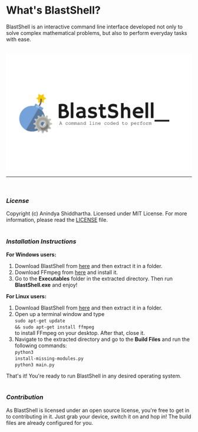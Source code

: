 # **What's BlastShell?**
BlastShell is an interactive command line interface developed not only to solve complex mathematical problems, but also to perform everyday tasks with ease.

<br><img id="cover-image" src="cover-image.jpg" alt="cover-image"><br>

<hr><br>

### **_License_**
Copyright (c) Anindya Shiddhartha. Licensed under MIT License. For more information, please read the [LICENSE](LICENSE) file.
<br><br>

### **_Installation Instructions_**

**For Windows users:**
 1. Download BlastShell from [here](https://github.com/shiddharth/BlastShell/archive/master.zip) and then extract it in a folder.
 2. Download FFmpeg from [here](https://ffmpeg.org/download.html) and install it.
 3. Go to the **Executables** folder in the extracted directory. Then run **BlastShell.exe** and enjoy!

**For Linux users:**
 1. Download BlastShell from [here](https://github.com/shiddharth/BlastShell/archive/master.zip) and then extract it in a folder.
 2. Open up a terminal window and type <br><code>sudo apt-get update && sudo apt-get install ffmpeg</code><br> to install FFmpeg on your desktop. After that, close it.
 3. Navigate to the extracted directory and go to the **Build Files** and run the following commands:<br>
 <code>python3 install-missing-modules.py</code><br>
 <code>python3 main.py</code>

That's it! You're ready to run BlastShell in any desired operating system.
<br><br>

### **_Contribution_**
As BlastShell is licensed under an open source license, you're free to get in to contributing
in it. Just grab your device, switch it on and hop in! The build files are already configured for you.